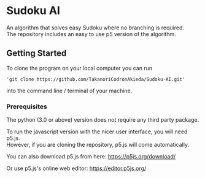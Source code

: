 # Sudoku AI

An algorithm that solves easy Sudoku where no branching is required.  
The repository includes an easy to use p5 version of the algorithm.

## Getting Started

To clone the program on your local computer you can run 
```
'git clone https://github.com/TakanoriCodronAkieda/Sudoku-AI.git'
```
into the command line / terminal of your machine.

### Prerequisites

The python (3.0 or above) version does not require any third party package.

To run the javascript version with the nicer user interface, you will need p5.js.  
However, if you are cloning the repository, p5.js will come automatically.  

You can also download p5.js from here: https://p5js.org/download/

Or use p5.js's online web editor: https://editor.p5js.org/
